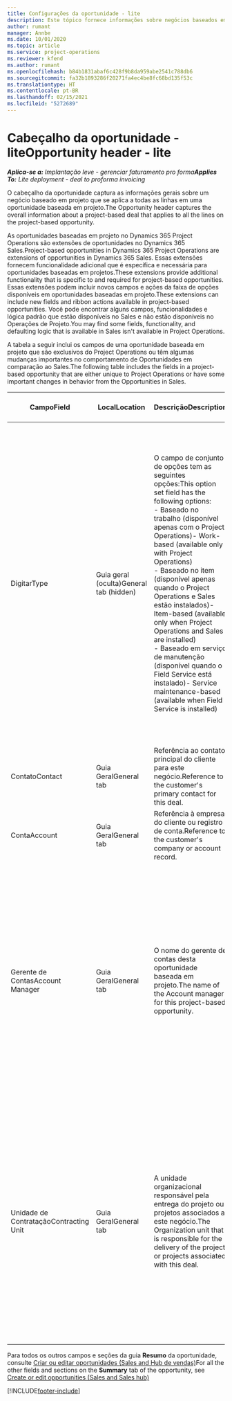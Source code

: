 ```yaml
---
title: Configurações da oportunidade - lite
description: Este tópico fornece informações sobre negócios baseados em projeto e linhas de oportunidade baseadas em projeto.
author: rumant
manager: Annbe
ms.date: 10/01/2020
ms.topic: article
ms.service: project-operations
ms.reviewer: kfend
ms.author: rumant
ms.openlocfilehash: b84b1831abaf6c428f9b8da959abe2541c788db6
ms.sourcegitcommit: fa32b1893286f20271fa4ec4be8fc68bd135f53c
ms.translationtype: HT
ms.contentlocale: pt-BR
ms.lasthandoff: 02/15/2021
ms.locfileid: "5272689"
---
```

# <a name="opportunity-header---lite"></a><span data-ttu-id="18d1c-103">Cabeçalho da oportunidade - lite</span><span class="sxs-lookup"><span data-stu-id="18d1c-103">Opportunity header - lite</span></span>

<span data-ttu-id="18d1c-104">_**Aplica-se a:** Implantação leve - gerenciar faturamento pro forma_</span><span class="sxs-lookup"><span data-stu-id="18d1c-104">_**Applies To:** Lite deployment - deal to proforma invoicing_</span></span>

<span data-ttu-id="18d1c-105">O cabeçalho da oportunidade captura as informações gerais sobre um negócio baseado em projeto que se aplica a todas as linhas em uma oportunidade baseada em projeto.</span><span class="sxs-lookup"><span data-stu-id="18d1c-105">The Opportunity header captures the overall information about a project-based deal that applies to all the lines on the project-based opportunity.</span></span>

<span data-ttu-id="18d1c-106">As oportunidades baseadas em projeto no Dynamics 365 Project Operations são extensões de oportunidades no Dynamics 365 Sales.</span><span class="sxs-lookup"><span data-stu-id="18d1c-106">Project-based opportunities in Dynamics 365 Project Operations are extensions of opportunities in Dynamics 365 Sales.</span></span> <span data-ttu-id="18d1c-107">Essas extensões fornecem funcionalidade adicional que é específica e necessária para oportunidades baseadas em projetos.</span><span class="sxs-lookup"><span data-stu-id="18d1c-107">These extensions provide additional functionality that is specific to and required for project-based opportunities.</span></span> <span data-ttu-id="18d1c-108">Essas extensões podem incluir novos campos e ações da faixa de opções disponíveis em oportunidades baseadas em projeto.</span><span class="sxs-lookup"><span data-stu-id="18d1c-108">These extensions can include new fields and ribbon actions available in project-based opportunities.</span></span> <span data-ttu-id="18d1c-109">Você pode encontrar alguns campos, funcionalidades e lógica padrão que estão disponíveis no Sales e não estão disponíveis no Operações de Projeto.</span><span class="sxs-lookup"><span data-stu-id="18d1c-109">You may find some fields, functionality, and defaulting logic that is available in Sales isn't available in Project Operations.</span></span>

<span data-ttu-id="18d1c-110">A tabela a seguir inclui os campos de uma oportunidade baseada em projeto que são exclusivos do Project Operations ou têm algumas mudanças importantes no comportamento de Oportunidades em comparação ao Sales.</span><span class="sxs-lookup"><span data-stu-id="18d1c-110">The following table includes the fields in a project-based opportunity that are either unique to Project Operations or have some important changes in behavior from the Opportunities in Sales.</span></span>

| <span data-ttu-id="18d1c-111">**Campo**</span><span class="sxs-lookup"><span data-stu-id="18d1c-111">**Field**</span></span> | <span data-ttu-id="18d1c-112">**Local**</span><span class="sxs-lookup"><span data-stu-id="18d1c-112">**Location**</span></span> | <span data-ttu-id="18d1c-113">**Descrição**</span><span class="sxs-lookup"><span data-stu-id="18d1c-113">**Description**</span></span> | <span data-ttu-id="18d1c-114">**Impacto a jusante**</span><span class="sxs-lookup"><span data-stu-id="18d1c-114">**Downstream impact**</span></span> |
| --- | --- | --- | --- |
| <span data-ttu-id="18d1c-115">Digitar</span><span class="sxs-lookup"><span data-stu-id="18d1c-115">Type</span></span> | <span data-ttu-id="18d1c-116">Guia geral (oculta)</span><span class="sxs-lookup"><span data-stu-id="18d1c-116">General tab (hidden)</span></span> | <span data-ttu-id="18d1c-117">O campo de conjunto de opções tem as seguintes opções:</span><span class="sxs-lookup"><span data-stu-id="18d1c-117">This option set field has the following options:</span></span></br><span data-ttu-id="18d1c-118">- Baseado no trabalho (disponível apenas com o Project Operations)</span><span class="sxs-lookup"><span data-stu-id="18d1c-118">- Work-based (available only with Project Operations)</span></span></br><span data-ttu-id="18d1c-119">- Baseado no item (disponível apenas quando o Project Operations e Sales estão instalados)</span><span class="sxs-lookup"><span data-stu-id="18d1c-119">- Item-based (available only when Project Operations and Sales are installed)</span></span></br><span data-ttu-id="18d1c-120">- Baseado em serviço de manutenção (disponível quando o Field Service está instalado)</span><span class="sxs-lookup"><span data-stu-id="18d1c-120">- Service maintenance-based (available when Field Service is installed)</span></span> | <span data-ttu-id="18d1c-121">Quando você usa o Project Operations, o valor deste campo é automaticamente definido como **Baseado em trabalho**, o que classifica a oportunidade como baseada em projeto.</span><span class="sxs-lookup"><span data-stu-id="18d1c-121">When you use Project Operations, this field value is automatically set to **Work-based** which classifies the Opportunity as project-based.</span></span> <span data-ttu-id="18d1c-122">Uma oportunidade deve ser baseada em projeto para habilitar todas as extensões e funcionalidades específicas do projeto no processo de vendas posterior para este negócio.</span><span class="sxs-lookup"><span data-stu-id="18d1c-122">An Opportunity should be project-based to enable all project-specific extensions and functionality in the downstream sales process for this deal.</span></span> |
| <span data-ttu-id="18d1c-123">Contato</span><span class="sxs-lookup"><span data-stu-id="18d1c-123">Contact</span></span> | <span data-ttu-id="18d1c-124">Guia Geral</span><span class="sxs-lookup"><span data-stu-id="18d1c-124">General tab</span></span> | <span data-ttu-id="18d1c-125">Referência ao contato principal do cliente para este negócio.</span><span class="sxs-lookup"><span data-stu-id="18d1c-125">Reference to the customer's primary contact for this deal.</span></span> | |
| <span data-ttu-id="18d1c-126">Conta</span><span class="sxs-lookup"><span data-stu-id="18d1c-126">Account</span></span> | <span data-ttu-id="18d1c-127">Guia Geral</span><span class="sxs-lookup"><span data-stu-id="18d1c-127">General tab</span></span> | <span data-ttu-id="18d1c-128">Referência à empresa do cliente ou registro de conta.</span><span class="sxs-lookup"><span data-stu-id="18d1c-128">Reference to the customer's company or account record.</span></span> | |
| <span data-ttu-id="18d1c-129">Gerente de Contas</span><span class="sxs-lookup"><span data-stu-id="18d1c-129">Account Manager</span></span> | <span data-ttu-id="18d1c-130">Guia Geral</span><span class="sxs-lookup"><span data-stu-id="18d1c-130">General tab</span></span> | <span data-ttu-id="18d1c-131">O nome do gerente de contas desta oportunidade baseada em projeto.</span><span class="sxs-lookup"><span data-stu-id="18d1c-131">The name of the Account manager for this project-based opportunity.</span></span> | <span data-ttu-id="18d1c-132">O gerente de contas é responsável por gerenciar o relacionamento com o cliente até a conclusão deste projeto.</span><span class="sxs-lookup"><span data-stu-id="18d1c-132">The Account manager is responsible for managing the relationship with the customer through the completion of this project.</span></span> <span data-ttu-id="18d1c-133">Com base no registro de recurso reservável vinculado ao gerente de contas, a unidade de contratação é padronizada.</span><span class="sxs-lookup"><span data-stu-id="18d1c-133">Based on the bookable resource record tied to the Account manager, the contracting unit is defaulted.</span></span> |
| <span data-ttu-id="18d1c-134">Unidade de Contratação</span><span class="sxs-lookup"><span data-stu-id="18d1c-134">Contracting Unit</span></span> | <span data-ttu-id="18d1c-135">Guia Geral</span><span class="sxs-lookup"><span data-stu-id="18d1c-135">General tab</span></span> | <span data-ttu-id="18d1c-136">A unidade organizacional responsável pela entrega do projeto ou projetos associados a este negócio.</span><span class="sxs-lookup"><span data-stu-id="18d1c-136">The Organization unit that is responsible for the delivery of the project or projects associated with this deal.</span></span> | <span data-ttu-id="18d1c-137">A unidade de contratação é a divisão da empresa que concluirá os projetos após o fechamento do negócio.</span><span class="sxs-lookup"><span data-stu-id="18d1c-137">The contracting unit is the division of the company that will complete the project(s) after the deal is closed.</span></span> <span data-ttu-id="18d1c-138">Cada unidade de contratação tem uma moeda, e essa moeda é usada para relatar os custos estimados e reais incorridos durante o projeto.</span><span class="sxs-lookup"><span data-stu-id="18d1c-138">Every contracting unit has a currency, and this currency is used to report estimated and actual costs incurred during the project.</span></span> |

<span data-ttu-id="18d1c-139">Para todos os outros campos e seções da guia **Resumo** da oportunidade, consulte [Criar ou editar oportunidades (Sales and Hub de vendas)](https://docs.microsoft.com/dynamics365/sales-enterprise/create-edit-opportunity-sales)</span><span class="sxs-lookup"><span data-stu-id="18d1c-139">For all the other fields and sections on the **Summary** tab of the opportunity, see [Create or edit opportunities (Sales and Sales hub)](https://docs.microsoft.com/dynamics365/sales-enterprise/create-edit-opportunity-sales)</span></span>


[!INCLUDE[footer-include](../../includes/footer-banner.md)]
